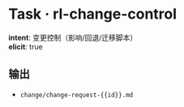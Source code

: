 # Task · rl-change-control

**intent**: 变更控制（影响/回退/迁移脚本）  
**elicit**: true

## 输出

- `change/change-request-{{id}}.md`
